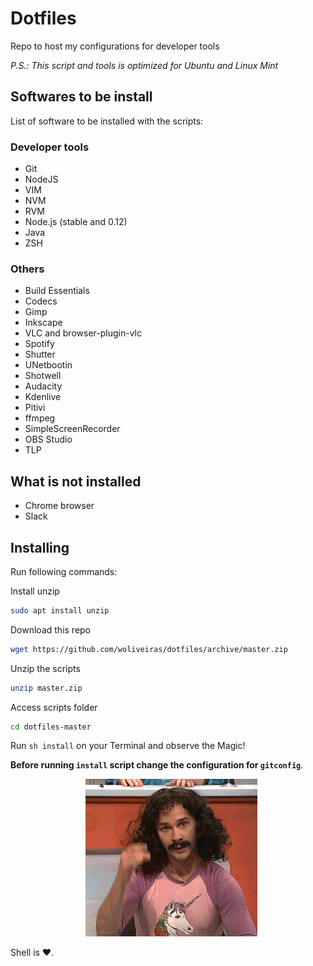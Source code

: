 # Dotfiles

Repo to host my configurations for developer tools

*P.S.: This script and tools is optimized for Ubuntu and Linux Mint*

## Softwares to be install

List of software to be installed with the scripts:

### Developer tools

- Git
- NodeJS
- VIM
- NVM
- RVM
- Node.js (stable and 0.12)
- Java
- ZSH

### Others

- Build Essentials
- Codecs
- Gimp
- Inkscape
- VLC and browser-plugin-vlc
- Spotify
- Shutter
- UNetbootin
- Shotwell
- Audacity
- Kdenlive
- Pitivi
- ffmpeg
- SimpleScreenRecorder
- OBS Studio
- TLP

## What is not installed

- Chrome browser
- Slack

## Installing

Run following commands:

Install unzip

```bash
sudo apt install unzip
```

Download this repo

```bash
wget https://github.com/woliveiras/dotfiles/archive/master.zip
```

Unzip the scripts

```bash
unzip master.zip
```

Access scripts folder

```bash
cd dotfiles-master
```

Run `sh install` on your Terminal and observe the Magic!

**Before running `install` script change the configuration for `gitconfig`**.

<p align="center">
    <img src="/img/magic.gif" alt="Magic Gif">
</p>

Shell is :heart:.
